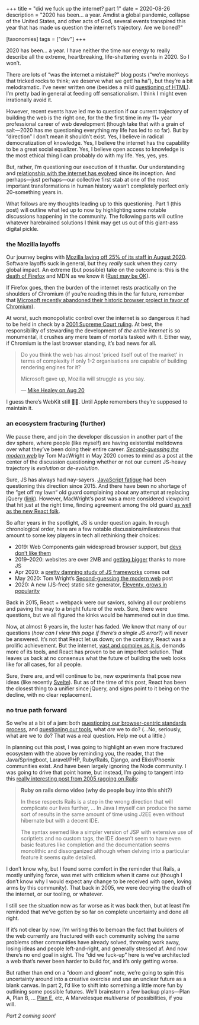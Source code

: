 +++
title = "did we fuck up the internet? part 1"
date = 2020-08-26
description = "2020 has been… a year. Amdist a global pandemic, collapse of the United States, and other acts of God, several events transpired this year that has made us question the internet’s trajectory. Are we boned?"

[taxonomies]
tags = ["dev"]
+++

2020 has been… a year. I have neither the time nor energy to really describe all the extreme,
heartbreaking, life-shattering events in 2020. So I won’t.

There are lots of “was the internet a mistake?” blog posts (“we’re monkeys that tricked rocks to
think; we deserve what we get! ha ha”), but they’re a bit melodramatic. I’ve never written one
(besides a mild [questioning of HTML](./was-html-a-mistake.html)). I’m pretty bad in general at
feeding off sensationalism. I think I might even irrationally avoid it.

However, recent events have led me to question if our current trajectory of building the web is the
right one, for the the first time in my 11+ year professional career of web development (though take
that with a grain of salt—2020 has me questioning everything my life has led to so far). But by
“direction” I don’t mean it shouldn’t exist. Yes, I believe in radical democratization of knowledge.
Yes, I believe the internet has the capability to be a great social equalizer. Yes, I believe open
access to knowledge is the most ethical thing I can probably do with my life. Yes, yes, yes.

But, rather, I’m questioning our execution of it thusfar. Our understanding and [relationship with
the internet has evolved][social-media] since its inception. And perhaps—just perhaps—our collective
first stab at one of the most important transformations in human history wasn’t completely perfect
only 20-something years in.

What follows are my thoughts leading up to this questioning. Part 1 (this post) will outline what
led up to now by highlighting some notable discussions happening in the community. The following
parts will outline whatever harebrained solutions I think may get us out of this giant-ass digital
pickle.

### the Mozilla layoffs

Our journey begins with [Mozilla laying off 25% of its staff in August 2020][mozilla-layoffs].
Software layoffs suck in general, but they _really_ suck when they carry global impact. An extreme
(but possible) take on the outcome is: this is the [death of Firefox][cc] and MDN as we know it
([Rust may be OK][mozilla-rust]).

If Firefox goes, then the burden of the internet rests practically on the shoulders of Chromium (if
you’re reading this in the far future, remember that [Microsoft recently abandoned their historic
browser project in favor of Chromium][microsoft-chromium]).

At worst, such monopolistic control over the internet is so dangerous it had to be held in check by
a [2001 Supreme Court ruling][microsoft-v-us]. At best, the responsibility of stewarding the
development of _the entire internet_ is so monumental, it crushes any mere team of mortals tasked
with it. Either way, if Chromium is the last browser standing, it’s bad news for all.

> Do you think the web has almost 'priced itself out of the market' in terms of complexity if only
> 1-2 organisations are capable of building rendering engines for it?
>
> Microsoft gave up, Mozilla will struggle as you say.
>
> — [Mike Healey on Aug 20](https://twitter.com/i/status/1296573362223759361)

I guess there’s WebKit still 🤷‍♂️. Until Apple remembers they’re supposed to maintain it.

### an ecosystem fracturing (further)

We pause there, and join the developer discussion in another part of the dev sphere, where people
(like myself) are having existential meltdowns over what they’ve been doing their entire career.
_[Second-guessing the modern web][second-guessing-modern-web]_ by Tom MacWright in May 2020 comes to
mind as a post at the center of the discussion questioning whether or not our current JS-heavy
trajectory is _evolution_ or _de-evolution_.

Sure, JS has always had nay-sayers. [JavaScript fatigue][js-fatigue] had been questioning this
direction since 2015. And there have been no shortage of the “get off my lawn“ old guard complaining
about any attempt at replacing jQuery ([link][fuchs-react]). However, MacWright’s post was a more
considered viewpoint that hit just at the right time, finding agreement among the old guard [as well
as the new React folk][abramov].

So after years in the spotlight, JS is under question again. In rough chronological order, here are
a few notable discussions/milestones that amount to some key players in tech all rethinking their
choices:

- 2019: Web Components gain widespread browser support, but [devs don’t like them][wc-rh]
- 2019–2020: websites are over 2MB and [getting bigger][page-weight] thanks to more JS
- Apr 2020: a [pretty damning study of JS frameworks][cost-of-js] comes out
- May 2020: Tom Wright’s [Second-guessing the modern web][second-guessing-modern-web] post
- 2020: A new (JS-free) static site generator, [Eleventy, grows in popularity][eleventy]

Back in 2015, React + webpack were our saviors, solving all our problems and paving the way to a
bright future of the web. Sure, there were questions, but we all figured the kinks would be hammered
out in due time.

Now, at almost 6 years in, the luster has faded. We know that many of our questions (_how can I view
this page if there’s a single JS error?_) will never be answered. It’s not that React let us down;
on the contrary, React was a prolific achievement. But the internet, [vast and complex as it
is][clean-start], demands more of its tools, and React has proven to be an imperfect solution. That
leaves us back at no consensus what the future of building the web looks like for all cases, for all
people.

Sure, there are, and will continue to be, new experiments that pose new ideas (like recently
[Svelte][svelte]). But as of the time of this post, React has been the closest thing to a unifier
since jQuery, and signs point to it being on the decline, with no clear replacement.

### no true path forward

So we’re at a bit of a jam: both [questioning our browser-centric standards process][clean-start],
and [questioning our tools][second-guessing-modern-web], what _are_ we to do? (…No, seriously, what
are we to do? That was a real question. Help me out a little.)

In planning out this post, I was going to highlight an even more fractured ecosystem with the above
by reminding you, the reader, that the Java/Springboot, Laravel/PHP, Ruby/Rails, Django, and
Elixir/Phoenix communities exist. And have been largely ignoring the Node community. I was going to
drive that point home, but instead, I’m going to tangent into this [really interesting post from
2005 ragging on Rails][rails-is-a-joke]:

> **Ruby on rails demo video (why do people buy into this shit?)**
>
> In these respects Rails is a step in the wrong direction that will complicate our lives further, …
> In Java I myself can produce the same sort of results in the same amount of time using J2EE even
> without hibernate but with a decent IDE.
>
> The syntax seemed like a simpler version of JSP with extensive use of scriptlets and no custom
> tags, the IDE doesn’t seem to have even basic features like completion and the documentation seems
> monolithic and dissorganized although when delving into a particular feature it seems quite
> detailed.

I don’t know why, but I found some comfort in the reminder that Rails, a mostly unifying force, was
met with criticism when it came out (though I don’t know why I would expect any change to be
received with open, loving arms by this community). That back in 2005, we were decrying the death of
the internet, or our tooling, or whatever.

I still see the situation now as far worse as it was back then, but at least I’m reminded that we’ve
gotten by so far on complete uncertainty and done all right.

If it’s not clear by now, I’m writing this to bemoan the fact that builders of the web currently are
fractured with each community solving the same problems other communities have already solved,
throwing work away, losing ideas and people left-and-right, and generally stressed af. And now
there’s no end goal in sight. The “did we fuck-up” here is we’ve architected a web that’s never been
harder to build for, and it’s only getting worse.

But rather than end on a “doom and gloom” note, we’re going to spin this uncertainty around into a
creative exercise and use an unclear future as a blank canvas. In part 2, I’d like to shift into
something a little more fun by outlining some possible futures. We’ll brainstorm a few backup
plans—Plan A, Plan B, … [Plan E][plan-e], etc, A Marvelesque _multiverse_ of possibilities, if you
will.

_Part 2 coming soon!_

[abramov]: https://twitter.com/dan_abramov/status/1259614150386425858?s=20
[cc]: https://twitter.com/chriscoyier/status/1296573362223759361?s=20
[clean-start]: https://macwright.com/2020/08/22/clean-starts-for-the-web.html
[cost-of-js]: https://twitter.com/tkadlec/status/1252613423361376256?s=20
[eleventy]: https://twitter.com/zachleat/status/1296817280098205699?s=20
[fuchs-react]: https://twitter.com/search?q=%40thomasfuchs%20react&src=typed_query
[js-fatigue]: https://medium.com/@ericclemmons/javascript-fatigue-48d4011b6fc4
[page-weight]: https://twitter.com/scottjehl/status/1263492890979979264?s=20
[plan-e]: https://www.youtube.com/embed/PPEbmbWuBx4?start=8&end=25&rel=0
[microsoft-chromium]: https://www.theverge.com/2019/5/6/18527550/microsoft-chromium-edge-google-history-collaboration
[microsoft-v-us]: https://en.wikipedia.org/wiki/United_States_v._Microsoft_Corp.
[mozilla-layoffs]: https://www.theverge.com/2020/8/11/21363424/mozilla-layoffs-quarter-staff-250-people-new-revenue-focus
[mozilla-rust]: https://blog.rust-lang.org/2020/08/18/laying-the-foundation-for-rusts-future.html?ref=hvper.com
[rails-is-a-joke]: https://vprise.wordpress.com/2005/12/14/ruby-on-rails-demo-video-why-do-people-buy-into-this-shit/
[second-guessing-modern-web]: https://macwright.com/2020/05/10/spa-fatigue.html
[so-survey]: https://insights.stackoverflow.com/survey/2020
[social-media]: https://www.apa.org/members/content/social-media-research
[svelte]: https://github.com/sveltejs/svelte
[wc-rh]: https://twitter.com/Rich_Harris/status/1198332398561353728?s=20

